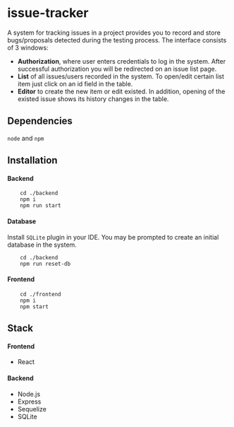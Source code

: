 issue-tracker
============
A system for tracking issues in a project provides you to record and store bugs/proposals detected during the testing process.
The interface consists of 3 windows:
- **Authorization**, where user enters credentials to log in the system. After successful authorization you will be redirected on an issue list page.
- **List** of all issues/users recorded in the system. To open/edit certain list item just click on an id field in the table.
- **Editor** to create the new item or edit existed. In addition, opening of the existed issue shows its history changes in the table.

## Dependencies
`node` and `npm`

## Installation 
#### Backend
```
    cd ./backend
    npm i
    npm run start
```
#### Database
Install `SQLite` plugin in your IDE. You may be prompted to create an initial database in the system.
```
    cd ./backend
    npm run reset-db
```
#### Frontend
```
    cd ./frontend
    npm i
    npm start
```

## Stack
#### Frontend
- React
#### Backend
- Node.js
- Express
- Sequelize
- SQLite
